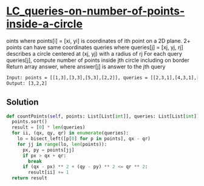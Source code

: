 # [LC_queries-on-number-of-points-inside-a-circle](https://leetcode.com/problems/queries-on-number-of-points-inside-a-circle)

oints where points[i] = [xi, yi] is coordinates of ith point on a 2D plane. 2+ points can have same coordinates
queries where queries[j] = [xj, yj, rj] describes a circle centered at (xj, yj) with a radius of rj
For each query queries[j], compute number of points inside jth circle including on border
Return array answer, where answer[j] is answer to the jth query

```txt
Input: points = [[1,3],[3,3],[5,3],[2,2]], queries = [[2,3,1],[4,3,1],[1,1,2]]
Output: [3,2,2]
```

## Solution

```py
def countPoints(self, points: List[List[int]], queries: List[List[int]]) -> List[int]:
  points.sort()
  result = [0] * len(queries)
  for ii, (qx, qy, qr) in enumerate(queries):
    lo = bisect_left([p[0] for p in points], qx - qr)
    for jj in range(lo, len(points)):
      px, py = points[jj]
      if px > qx + qr:
        break
      if (qx - px) ** 2 + (qy - py) ** 2 <= qr ** 2:
        result[ii] += 1
  return result
```
